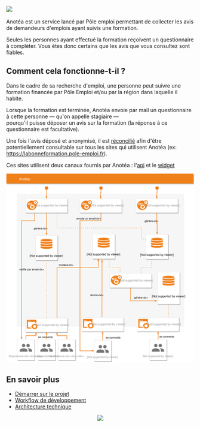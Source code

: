 <p>
<img src="https://anotea.pole-emploi.fr/static/images/logo_Anotea_Horizontal_baseline2.png" width="200px" />
</p>

Anotéa est un service lancé par Pôle emploi permettant de collecter les avis de demandeurs d'emplois ayant suivis une formation.

Seules les personnes ayant effectué la formation reçoivent un questionnaire à compléter. 
Vous êtes donc certains que les avis que vous consultez sont fiables.

## Comment cela fonctionne-t-il ?

Dans le cadre de sa recherche d'emploi, une personne peut suivre une formation financée par Pôle Emploi et/ou par 
la région dans laquelle il habite.

Lorsque la formation est terminée, Anotéa envoie par mail un questionnaire à cette personne — qu'on appelle stagiaire —  
pourqu'il puisse déposer un avis sur la formation (la réponse à ce questionnaire est facultative).

Une fois l'avis déposé et anonymisé, il est [réconcilié](misc/doc/RECONCILIATION.md) afin d'être potentiellement consultable 
sur tous les sites qui utilisent Anotéa (ex: https://labonneformation.pole-emploi.fr).  

Ces sites utilisent deux canaux fournis par Anotéa : l'[api](misc/doc/API.md) et le [widget](misc/doc/WIDGET.md) 

![Anotea Diagram](./misc/doc/diagram/anotea-diagram.svg)

## En savoir plus

- [Démarrer sur le projet](misc/doc/DEMARRAGE.md) 
- [Workflow de développement](misc/doc/WORKFLOW.md) 
- [Architecture technique](misc/doc/ARCHITECTURE.md) 

<p align="center">
<img src="https://anotea.pole-emploi.fr/static/images/logo-pole-emploi.svg" width="100px"  />
</p>

